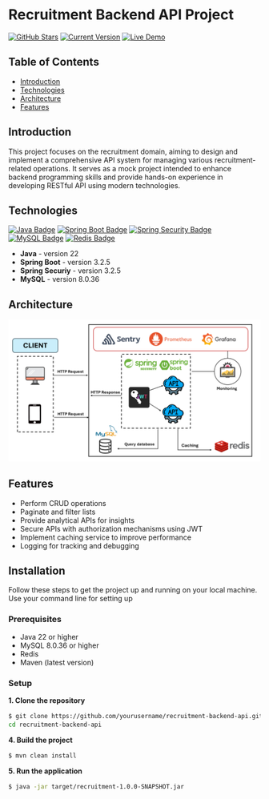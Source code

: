 # Recruitment Backend API Project
[![GitHub Stars](https://img.shields.io/github/stars/kaitechvn/Recruitment-App.svg)](https://github.com/kaitechvn/Recruitment-App/stargazers)
[![Current Version](https://img.shields.io/badge/version-1.0.0-green.svg)](https://github.com/kaitechvn/Recruitment-App)
[![Live Demo](https://img.shields.io/badge/status-active-blue.svg)](https://github.com/kaitechvn/Recruitment-App)
## Table of Contents

- [Introduction](#introduction)
- [Technologies](#technologies)
- [Architecture](#architecture)
- [Features](#features)

## Introduction
This project focuses on the recruitment domain, aiming to design and implement a comprehensive API system for managing various recruitment-related operations.
It serves as a mock project intended to enhance backend programming skills and provide hands-on experience in developing RESTful API using modern technologies.

## Technologies
[![Java Badge](https://img.shields.io/badge/Java-007396?style=for-the-badge&logo=java&logoColor=white)](https://www.java.com/)
[![Spring Boot Badge](https://img.shields.io/badge/Spring_Boot-6DB33F?style=for-the-badge&logo=spring-boot&logoColor=white)](https://spring.io/projects/spring-boot)
[![Spring Security Badge](https://img.shields.io/badge/Spring_Security-6DB33F?style=for-the-badge&logo=spring-security&logoColor=white)](https://spring.io/projects/spring-security)
[![MySQL Badge](https://img.shields.io/badge/MySQL-4479A1?style=for-the-badge&logo=mysql&logoColor=white)](https://www.mysql.com/)
[![Redis Badge](https://img.shields.io/badge/Redis-DC382D?style=for-the-badge&logo=redis&logoColor=white)](https://redis.io/)

- **Java** - version 22 
- **Spring Boot** - version 3.2.5
- **Spring Securiy** - version 3.2.5 
- **MySQL** - version 8.0.36

## Architecture
![Project Flow](./img/architecture.png)

## Features
- Perform CRUD operations
- Paginate and filter lists
- Provide analytical APIs for insights
- Secure APIs with authorization mechanisms using JWT
- Implement caching service to improve performance
- Logging for tracking and debugging

## Installation
Follow these steps to get the project up and running on your local machine. Use your command line for setting up

### Prerequisites
- Java 22 or higher
- MySQL 8.0.36 or higher
- Redis 
- Maven (latest version)

### Setup
**1. Clone the repository**
   ```bash
   $ git clone https://github.com/yourusername/recruitment-backend-api.git
   cd recruitment-backend-api
   ```
**4. Build the project**
   ```bash
   $ mvn clean install
   ```
**5. Run the application**
   ```bash
   $ java -jar target/recruitment-1.0.0-SNAPSHOT.jar
   ```

     
